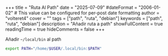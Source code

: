 +++
title = "Ruta Al Path"
date = "2025-07-09"
#dateFormat = "2006-01-02" # This value can be configured for per-post date formatting
author = "volteret4"
cover = ""
tags = ["path", "ruta", "debian"]
keywords = ["path", "ruta", "debian"]
description = "Añadir ruta a path"
showFullContent = true
readingTime = true
hideComments = false
+++

Añadir `~/local/bin` al path

```bash
export PATH="/home/$USER/.local/bin:$PATH"
```
